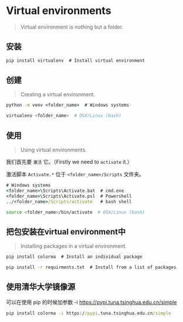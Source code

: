 # Virtual environments

> Virtual environment is nothing but a folder.

## 安装

```cmd
pip install virtualenv  # Install virtual environment
```

## 创建

> Creating a virtual environment.

```cmd
python -m venv <folder_name>  # Windows systems
```
```bash
virtualenv <folder_name>  # OSX/Linux (bash)
```

## 使用

> Using virtual environments.

我们首先要 ```激活``` 它。（Firstly we need to ```activate``` it.）

激活脚本 ```Activate.*``` 位于 ```<folder_name>/Scripts``` 文件夹。

```cmd
# Windows systems
<folder_name>\Scripts\Activate.bat  # cmd.exe
<folder_name>\Scripts\Activate.psl  # Powershell
../<folder_name>/Scripts/activate   # bash shell
```

```bash
source <folder_name>/bin/activate  # OSX/Linux (bash)
```

## 把包安装在virtual environment中

> Installing packages in a virtual environment.

```cmd
pip install colorma  # Install an individual package
```
```cmd
pip install -r requirments.txt  # Install from a list of packages
```

## 使用清华大学镜像源

可以在使用 pip 的时候加参数 -i https://pypi.tuna.tsinghua.edu.cn/simple

```cmd
pip install colorma -i https://pypi.tuna.tsinghua.edu.cn/simple
```
